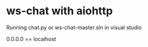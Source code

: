 # ws-chat with aiohttp
Running chat.py or ws-chat-master.sln in visual studio

0.0.0.0 == localhost

